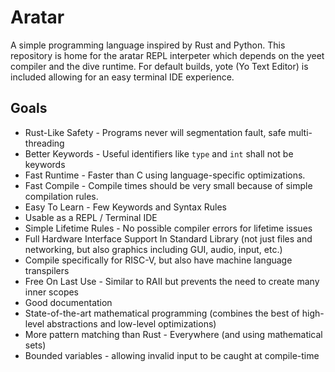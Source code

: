 # Aratar
A simple programming language inspired by Rust and Python.  This repository is
home for the aratar REPL interpeter which depends on the yeet compiler and the
dive runtime.  For default builds, yote (Yo Text Editor) is included allowing
for an easy terminal IDE experience.

## Goals
 - Rust-Like Safety - Programs never will segmentation fault, safe
   multi-threading
 - Better Keywords - Useful identifiers like `type` and `int` shall not be
   keywords
 - Fast Runtime - Faster than C using language-specific optimizations.
 - Fast Compile - Compile times should be very small because of simple compilation rules.
 - Easy To Learn - Few Keywords and Syntax Rules
 - Usable as a REPL / Terminal IDE
 - Simple Lifetime Rules - No possible compiler errors for lifetime issues
 - Full Hardware Interface Support In Standard Library (not just files and
   networking, but also graphics including GUI, audio, input, etc.)
 - Compile specifically for RISC-V, but also have machine language transpilers
 - Free On Last Use - Similar to RAII but prevents the need to create many inner
   scopes
 - Good documentation
 - State-of-the-art mathematical programming (combines the best of high-level
   abstractions and low-level optimizations)
 - More pattern matching than Rust - Everywhere (and using mathematical sets)
 - Bounded variables - allowing invalid input to be caught at compile-time


